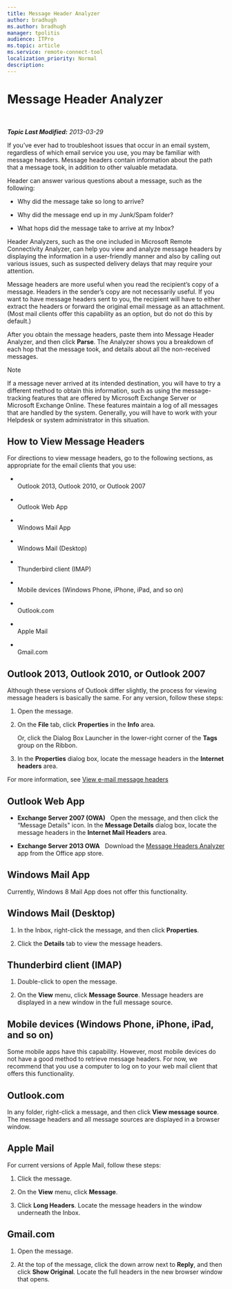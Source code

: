 ```yaml
---
title: Message Header Analyzer
author: bradhugh
ms.author: bradhugh
manager: tpolitis
audience: ITPro 
ms.topic: article 
ms.service: remote-connect-tool
localization_priority: Normal
description: 
---
```


<div data-xmlns="http://www.w3.org/1999/xhtml">

<div class="topic" data-xmlns="http://www.w3.org/1999/xhtml" data-msxsl="urn:schemas-microsoft-com:xslt" data-cs="http://msdn.microsoft.com/en-us/">

<div data-asp="http://msdn2.microsoft.com/asp">

# Message Header Analyzer

</div>

<div id="mainSection">

<div id="mainBody">

<span> </span>

_**Topic Last Modified:** 2013-03-29_

If you’ve ever had to troubleshoot issues that occur in an email system, regardless of which email service you use, you may be familiar with message headers. Message headers contain information about the path that a message took, in addition to other valuable metadata.

Header can answer various questions about a message, such as the following:

  - Why did the message take so long to arrive?

  - Why did the message end up in my Junk/Spam folder?

  - What hops did the message take to arrive at my Inbox?

Header Analyzers, such as the one included in Microsoft Remote Connectivity Analyzer, can help you view and analyze message headers by displaying the information in a user-friendly manner and also by calling out various issues, such as suspected delivery delays that may require your attention.

Message headers are more useful when you read the recipient’s copy of a message. Headers in the sender’s copy are not necessarily useful. If you want to have message headers sent to you, the recipient will have to either extract the headers or forward the original email message as an attachment. (Most mail clients offer this capability as an option, but do not do this by default.)

After you obtain the message headers, paste them into Message Header Analyzer, and then click **Parse**. The Analyzer shows you a breakdown of each hop that the message took, and details about all the non-received messages.

<div class="alert">


> [!NOTE]
> If a message never arrived at its intended destination, you will have to try a different method to obtain this information, such as using the message-tracking features that are offered by Microsoft&nbsp;Exchange Server or Microsoft&nbsp;Exchange Online. These features maintain a log of all messages that are handled by the system. Generally, you will have to work with your Helpdesk or system administrator in this situation.


</div>

<div>

## How to View Message Headers

For directions to view message headers, go to the following sections, as appropriate for the email clients that you use:

  - <span></span>  
    Outlook 2013, Outlook 2010, or Outlook 2007

  - <span></span>  
    Outlook Web App

  - <span></span>  
    Windows Mail App

  - <span></span>  
    Windows Mail (Desktop)

  - <span></span>  
    Thunderbird client (IMAP)

  - <span></span>  
    Mobile devices (Windows Phone, iPhone, iPad, and so on)

  - <span></span>  
    Outlook.com

  - <span></span>  
    Apple Mail

  - <span></span>  
    Gmail.com

<span id="Outlook2013Outlook2010orOutlook2007"></span>

<div>

## Outlook 2013, Outlook 2010, or Outlook 2007

Although these versions of Outlook differ slightly, the process for viewing message headers is basically the same. For any version, follow these steps:

1.  Open the message.

2.  On the **File** tab, click **Properties** in the **Info** area.
    
    Or, click the Dialog Box Launcher in the lower-right corner of the **Tags** group on the Ribbon.

3.  In the **Properties** dialog box, locate the message headers in the **Internet headers** area.

For more information, see [View e-mail message headers](http://office.microsoft.com/en-us/outlook-help/view-e-mail-message-headers-ha001230300.aspx)

</div>

<span id="OutlookWebApp"></span>

<div>

## Outlook Web App

  - **Exchange Server 2007 (OWA)**   Open the message, and then click the “Message Details" icon. In the **Message Details** dialog box, locate the message headers in the **Internet Mail Headers** area.

  - **Exchange Server 2013 OWA**   Download the [Message Headers Analyzer](http://office.microsoft.com/en-us/store/message-header-analyzer-wa104005406.aspx?queryid=69795c55-fbb0-4a0d-8ec3-d779b421a7ea%26css=headers%26ctt=1) app from the Office app store.

</div>

<span id="WindowsMailApp"></span>

<div>

## Windows Mail App

Currently, Windows 8 Mail App does not offer this functionality.

</div>

<span id="WindowsMailDesktop"></span>

<div>

## Windows Mail (Desktop)

1.  In the Inbox, right-click the message, and then click **Properties**.

2.  Click the **Details** tab to view the message headers.

</div>

<span id="ThunderbirdClientIMAP"></span>

<div>

## Thunderbird client (IMAP)

1.  Double-click to open the message.

2.  On the **View** menu, click **Message Source**. Message headers are displayed in a new window in the full message source.

</div>

<span id="MobileDevices"></span>

<div>

## Mobile devices (Windows Phone, iPhone, iPad, and so on)

Some mobile apps have this capability. However, most mobile devices do not have a good method to retrieve message headers. For now, we recommend that you use a computer to log on to your web mail client that offers this functionality.

</div>

<span id="Outlook_com"></span>

<div>

## Outlook.com

In any folder, right-click a message, and then click **View message source**. The message headers and all message sources are displayed in a browser window.

</div>

<span id="AppleMail"></span>

<div>

## Apple Mail

For current versions of Apple Mail, follow these steps:

1.  Click the message.

2.  On the **View** menu, click **Message**.

3.  Click **Long Headers**. Locate the message headers in the window underneath the Inbox.

</div>

<span id="Gmail_com"></span>

<div>

## Gmail.com

1.  Open the message.

2.  At the top of the message, click the down arrow next to **Reply**, and then click **Show Original**. Locate the full headers in the new browser window that opens.

</div>

</div>

</div>

<span> </span>

</div>

</div>

</div>

